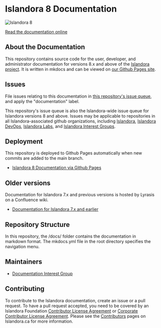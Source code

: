 # Islandora 8 Documentation
![Islandora 8](https://camo.githubusercontent.com/738dd7cbd90a3ef06b9bb55a4cf5ed385a048fd4/687474703a2f2f69736c616e646f72612e63612f73697465732f64656661756c742f66696c65732f696d616765732f6c6f6273746572434c41572e706e67)

[Read the documentation online](https://islandora.github.io/documentation/)

## About the Documentation

This repository contains source code for the user, developer, and administrator documentation for versions 8.x and above of the [Islandora project](https://islandora.ca/). It is written in mkdocs and can be viewed on [our Github Pages site](https://islandora.github.io/documentation/).

## Issues

File issues relating to this documentation in [this repository's issue queue](https://github.com/Islandora/documentation/issues), and apply the "documentation" label.

This repository's issue queue is also the Islandora-wide issue queue for Islandora versions 8 and above. Issues may be applicable to repositories in all Islandora-associated github organizations, including [Islandora](https://github.com/Islandora), [Islandora DevOps](https://github.com/Islandora-Devops), [Islandora Labs](https://github.com/Islandora-Labs), and [Islandora Interest Groups](https://github.com/islandora-interest-groups).

## Deployment

This repository is deployed to Github Pages automatically when new commits are added to the main branch.

* [Islandora 8 Documentation via Github Pages](https://islandora.github.io/documentation/)

## Older versions

Documentation for Islandora 7.x and previous versions is hosted by Lyrasis on a Confluence wiki.

* [Documentation for Islandora 7.x and earlier](https://wiki.lyrasis.org/display/ISLANDORA/)


## Repository Structure

In this repository, the /docs/ folder contains the documentation in markdown format. The mkdocs.yml file in the root directory specifies the navigation menu.

## Maintainers

* [Documentation Interest Group](https://github.com/islandora-interest-groups/Islandora-Documentation-Interest-Group)


## Contributing

To contribute to the Islandora documentation, create an issue or a pull request. To have a pull request accepted, you need to be covered by an Islandora Foundation [Contributor License Agreement](http://islandora.ca/sites/default/files/islandora_cla.pdf) or [Corporate Contributor License Agreement](http://islandora.ca/sites/default/files/islandora_ccla.pdf). Please see the [Contributors](https://islandora.ca/contribute) pages on Islandora.ca for more information.

